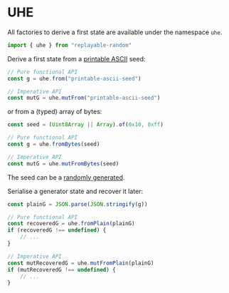 # UHE

All factories to derive a first state are available under the namespace `uhe`.

```js
import { uhe } from "replayable-random"
```

Derive a first state from a [printable ASCII][printable-ascii] seed:

```js
// Pure functional API
const g = uhe.from("printable-ascii-seed")

// Imperative API
const mutG = uhe.mutFrom("printable-ascii-seed")
```

or from a (typed) array of bytes:

```js
const seed = (Uint8Array || Array).of(0x10, 0xff)

// Pure functional API
const g = uhe.fromBytes(seed)

// Imperative API
const mutG = uhe.mutFromBytes(seed)
```

The seed can be a [randomly generated](../../best-practices.md#seed-generation).

Serialise a generator state and recover it later:

```js
const plainG = JSON.parse(JSON.stringify(g))

// Pure functional API
const recoveredG = uhe.fromPlain(plainG)
if (recoveredG !== undefined) {
    // ...
}

// Imperative API
const mutRecoveredG = uhe.mutFromPlain(plainG)
if (mutRecoveredG !== undefined) {
    // ...
}
```

[printable-ascii]: https://en.wikipedia.org/wiki/ASCII#Printable_characters
